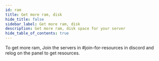 ```yaml
---
id: ram
title: Get more ram, disk
hide_title: false
sidebar_label: Get more ram, disk
description: Get more ram, disk space for your server
hide_table_of_contents: true
---
```

To get more ram, Join the servers in #join-for-resources in discord and relog on the panel to get resources.
